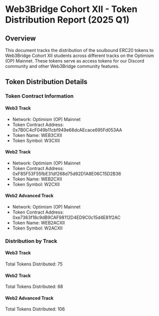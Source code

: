 # Web3Bridge Cohort XII - Token Distribution Report (2025 Q1)

## Overview

This document tracks the distribution of the soulbound ERC20 tokens to Web3Bridge Cohort XII students across different tracks on the Optimism (OP) Mainnet. These tokens serve as access tokens for our Discord community and other Web3Bridge community features.

## Token Distribution Details

### Token Contract Information

#### Web3 Track

- Network: Optimism (OP) Mainnet
- Token Contract Address: 0x7B0C4cF049b11cbf949e68dcAEcace695Fd053AA
- Token Name: WEB3CXII
- Token Symbol: W3CXII

#### Web2 Track

- Network: Optimism (OP) Mainnet
- Token Contract Address: 0xF85F53F55fbE31df268d75d92D1A8E06C15D2B36
- Token Name: WEB2CXII
- Token Symbol: W2CXII

#### Web2 Advanced Track

- Network: Optimism (OP) Mainnet
- Token Contract Address: 0xe7363f18c9dB9CAF98112D4ED9C0c15d4E81f2AC
- Token Name: WEB2ACXII
- Token Symbol: W2ACXII

### Distribution by Track

#### Web3 Track

Total Tokens Distributed: 75

#### Web2 Track

Total Tokens Distributed: 68

#### Web2 Advanced Track

Total Tokens Distributed: 106
